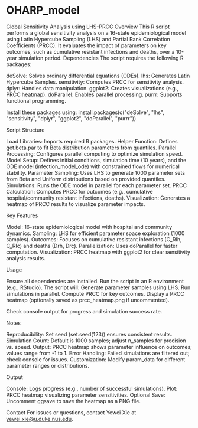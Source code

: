 # OHARP_model
Global Sensitivity Analysis using LHS-PRCC
Overview
This R script performs a global sensitivity analysis on a 16-state epidemiological model using Latin Hypercube Sampling (LHS) and Partial Rank Correlation Coefficients (PRCC). It evaluates the impact of parameters on key outcomes, such as cumulative resistant infections and deaths, over a 10-year simulation period.
Dependencies
The script requires the following R packages:

deSolve: Solves ordinary differential equations (ODEs).
lhs: Generates Latin Hypercube Samples.
sensitivity: Computes PRCC for sensitivity analysis.
dplyr: Handles data manipulation.
ggplot2: Creates visualizations (e.g., PRCC heatmap).
doParallel: Enables parallel processing.
purrr: Supports functional programming.

Install these packages using:
install.packages(c("deSolve", "lhs", "sensitivity", "dplyr", "ggplot2", "doParallel", "purrr"))

Script Structure

Load Libraries: Imports required R packages.
Helper Function: Defines get.beta.par to fit Beta distribution parameters from quantiles.
Parallel Processing: Configures parallel computing to optimize simulation speed.
Model Setup: Defines initial conditions, simulation time (10 years), and the ODE model (infection_model_ode) with constrained flows for numerical stability.
Parameter Sampling: Uses LHS to generate 1000 parameter sets from Beta and Uniform distributions based on provided quantiles.
Simulations: Runs the ODE model in parallel for each parameter set.
PRCC Calculation: Computes PRCC for outcomes (e.g., cumulative hospital/community resistant infections, deaths).
Visualization: Generates a heatmap of PRCC results to visualize parameter impacts.

Key Features

Model: 16-state epidemiological model with hospital and community dynamics.
Sampling: LHS for efficient parameter space exploration (1000 samples).
Outcomes: Focuses on cumulative resistant infections (C_RIh, C_RIc) and deaths (Drh, Drc).
Parallelization: Uses doParallel for faster computation.
Visualization: PRCC heatmap with ggplot2 for clear sensitivity analysis results.

Usage

Ensure all dependencies are installed.
Run the script in an R environment (e.g., RStudio).
The script will:
Generate parameter samples using LHS.
Run simulations in parallel.
Compute PRCC for key outcomes.
Display a PRCC heatmap (optionally saved as prcc_heatmap.png if uncommented).


Check console output for progress and simulation success rate.

Notes

Reproducibility: Set seed (set.seed(123)) ensures consistent results.
Simulation Count: Default is 1000 samples; adjust n_samples for precision vs. speed.
Output: PRCC heatmap shows parameter influence on outcomes; values range from -1 to 1.
Error Handling: Failed simulations are filtered out; check console for issues.
Customization: Modify param_data for different parameter ranges or distributions.

Output

Console: Logs progress (e.g., number of successful simulations).
Plot: PRCC heatmap visualizing parameter sensitivities.
Optional Save: Uncomment ggsave to save the heatmap as a PNG file.

Contact
For issues or questions, contact Yewei Xie at yewei.xie@u.duke.nus.edu.
